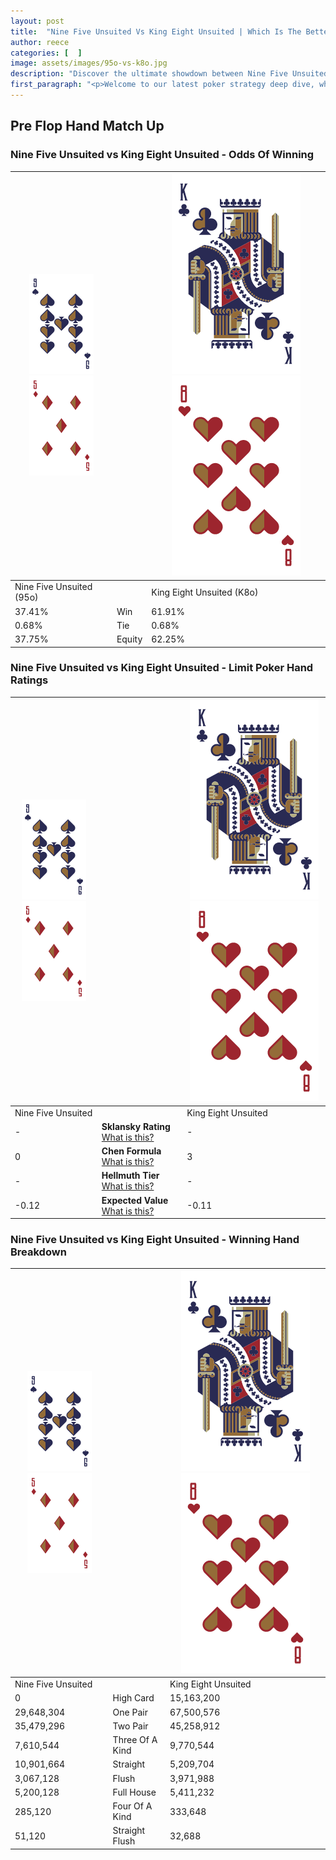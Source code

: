 ```yaml
---
layout: post
title:  "Nine Five Unsuited Vs King Eight Unsuited | Which Is The Better Hand In Poker? A Complete Guide"
author: reece
categories: [  ]
image: assets/images/95o-vs-k8o.jpg
description: "Discover the ultimate showdown between Nine Five Unsuited and King Eight Unsuited in poker! Uncover the odds, strategies, and scenarios where one hand triumphs over the other. Get ready to up your poker game with this thrilling analysis."
first_paragraph: "<p>Welcome to our latest poker strategy deep dive, where we're pitting two distinct hands against each other in a high-stakes showdown: Nine Five Unsuited vs King Eight Unsuited.</p><p>In the dynamic world of poker, every decision counts, and knowing which hand holds the upper hand is key to your success at the table.</p><p>In this article, we'll dissect these two hands, explore the scenarios where one dominates the other, and equip you with the knowledge to make strategic choices that can tip the odds in your favor.</p><p>Get ready to unravel the intriguing dynamics of these poker hands and elevate your game to new heights.</p>"
---
```




[comment]: # (sp0)

## Pre Flop Hand Match Up

<div class="table hand-ratings" markdown="1"> 



### Nine Five Unsuited vs King Eight Unsuited - Odds Of Winning


    
| ![image info](assets/images/hand1/9.png) ![image info](assets/images/hand1/5o.png) |  | ![image info](assets/images/hand2/K.png) ![image info](assets/images/hand2/8o.png) |
| -------- | -------- | -------- |
| Nine Five Unsuited (95o) |  | King Eight Unsuited (K8o) |
| 37.41% | Win | 61.91% |
| 0.68% | Tie | 0.68% |
| 37.75% | Equity | 62.25% |




[comment]: # (sp1)



### Nine Five Unsuited vs King Eight Unsuited - Limit Poker Hand Ratings


    
| ![image info](assets/images/hand1/9.png) ![image info](assets/images/hand1/5o.png) |  | ![image info](assets/images/hand2/K.png) ![image info](assets/images/hand2/8o.png) |
| -------- | -------- | -------- |
| Nine Five Unsuited |  | King Eight Unsuited |
| - | **Sklansky Rating** [What is this?](/sklansky-rating-explained) | - |
| 0 | **Chen Formula** [What is this?](/chen-formula-explained) | 3 |
| - | **Hellmuth Tier** [What is this?](/Hellmuth-tier-explained) | - |
| -0.12 | **Expected Value** [What is this?](/expected-value-explained) | -0.11 |




[comment]: # (sp2)



### Nine Five Unsuited vs King Eight Unsuited - Winning Hand Breakdown


    
| ![image info](assets/images/hand1/9.png) ![image info](assets/images/hand1/5o.png) |  | ![image info](assets/images/hand2/K.png) ![image info](assets/images/hand2/8o.png) |
| -------- | -------- | -------- |
| Nine Five Unsuited |  | King Eight Unsuited |
| 0 | High Card | 15,163,200 |
| 29,648,304 | One Pair | 67,500,576 |
| 35,479,296 | Two Pair | 45,258,912 |
| 7,610,544 | Three Of A Kind | 9,770,544 |
| 10,901,664 | Straight | 5,209,704 |
| 3,067,128 | Flush | 3,971,988 |
| 5,200,128 | Full House | 5,411,232 |
| 285,120 | Four Of A Kind | 333,648 |
| 51,120 | Straight Flush | 32,688 |




[comment]: # (sp3)



</div>

[comment]: # (sp4)



[comment]: # (sp5)

